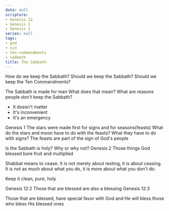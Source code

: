 ```yaml
---
date: null
scripture:
- Genesis 12
- Genesis 1
- Genesis 2
series: null
tags:
- god
- sin
- ten-commandments
- sabbath
title: The Sabbath
---
```



How do we keep the Sabbath?
Should we keep the Sabbath?
Should we keep the Ten Commandments?

The Sabbath is made for man
What does that mean?
What are reasons people don't keep the Sabbath?

- It doesn't matter
- It's inconvenient
- It's an emergency

Genesis 1
The stars were made first for signs and for seasons(feasts)
What do the stars and moon have to do with the feasts?
What they have to do with signs?
The feasts are part of the sign of God's people

Is the Sabbath is holy? Why or why not?
Genesis 2
Those things God blessed bore fruit and multiplied

Shabbat means to cease. It is not merely about resting, it is about ceasing. It is not as much about what you do, it is more about what you don't do.

Keep it clean, pure, holy

Genesis 12:2
Those that are blessed are also a blessing
Genesis 12:3

Those that are blessed, have special favor with God and He will bless those who bless His blessed ones